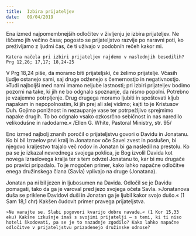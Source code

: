 ```yaml
---
title:  Izbira prijateljev
date:   09/04/2019
---
```


Ena izmed najpomembnejših odločitev v življenju je izbira prijateljev. Ne iščemo jih večino časa; pogosto se prijateljstvo razvije po naravni poti, ko preživljamo z ljudmi čas, če ti uživajo v podobnih rečeh kakor mi.

`Katera načela pri izbiri prijateljev najdemo v naslednjih besedilih? Prg 12,26; 17,17; 18,24-25`

V Prg 18,24 piše, da moramo biti prijateljski, če želimo prijatelje. Včasih ljudje ostanejo sami, saj druge odženejo s čemernostjo in negativnostjo. »Tudi najboljši med nami imamo neljube lastnosti; pri izbiri prijateljev bodimo pozorni na take, ki jih ne bo odgnalo spoznanje, da nismo popolni. Potrebno je vzajemno potrpljenje. Drug drugega moramo ljubiti in spoštovati kljub napakam in nepopolnostim, ki jih prej ali slej vidimo; kajti to je Kristusov Duh. Gojimo ponižnost in nezaupanje vase ter potrpežljivo sprejmimo napake drugih. To bo odgnalo vsako ozkosrčno sebičnost in nas naredilo velikodušne in radodarne.« /Ellen G. White, Pastoral Ministry, str. 95/

Eno izmed najbolj znanih poročil o prijateljstvu govori o Davidu in Jonatanu. Ko bi bil Izraelov prvi kralj in Jonatanov oče Savel zvest in poslušen, bi njegovo kraljestvo trajalo več rodov in Jonatan bi ga nasledil na prestolu. Ko pa se je izkazal nevrednega svojega poklica, je Bog izvolil Davida kot novega Izraelovega kralja ter s tem odvzel Jonatanu to, kar bi mu drugače po pravici pripadalo. To je mogočen primer, kako lahko napačne odločitve enega družinskega člana (Savla) vplivajo na druge (Jonatana).

Jonatan pa ni bil jezen in ljubosumen na Davida. Odločil se je Davidu pomagati, tako da ga je varoval pred jezo svojega očeta Savla. »Jonatanova duša se priklene Davidovi duši in Jonatan ga je ljubil kakor svojo dušo.« (1 Sam 18,1 chr) Kakšen čudovit primer pravega prijateljstva.

`»Ne varajte se. Slabi pogovori kvarijo dobre navade.« (1 Kor 15,33 eku) Kakšne izkušnje imaš s svojimi prijatelji – s temi, ki ti niso hoteli škodovati, pa se je to nazadnje zgodilo? Kako lahko napačne odločitve v prijateljstvu prizadenejo družinske odnose?`
